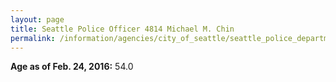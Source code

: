```yaml
---
layout: page
title: Seattle Police Officer 4814 Michael M. Chin
permalink: /information/agencies/city_of_seattle/seattle_police_department/copbook/4814/
---
```


**Age as of Feb. 24, 2016:** 54.0

